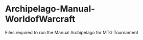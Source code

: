 # Archipelago-Manual-WorldofWarcraft
 Files required to run the Manual Archipelago for MTG Tournament
